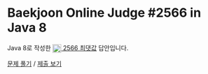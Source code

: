 # Baekjoon Online Judge #2566 in Java 8
Java 8로 작성한 [<img src="https://static.solved.ac/tier_small/3.svg" height="20" align="center">
2566 최댓값](https://www.acmicpc.net/problem/2566) 답안입니다.

[문제 풀기](https://www.acmicpc.net/problem/2566) /
[제출 보기](https://www.acmicpc.net/source/88806236)
